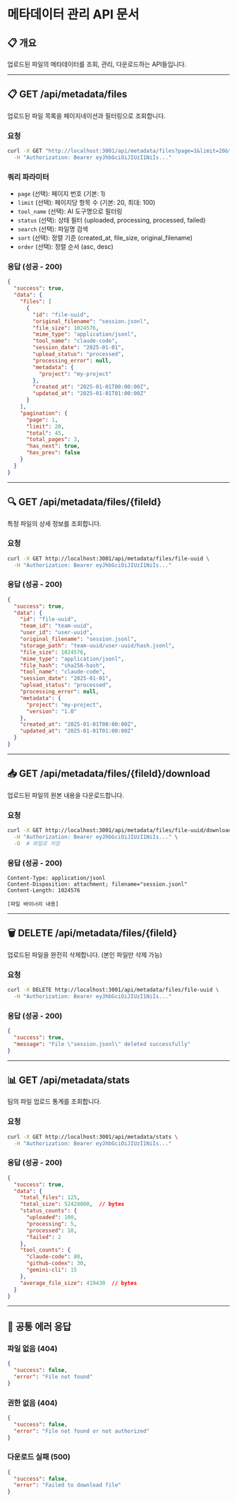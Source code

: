 # 메타데이터 관리 API 문서

## 📋 개요
업로드된 파일의 메타데이터를 조회, 관리, 다운로드하는 API들입니다.

---

## 📋 GET /api/metadata/files
업로드된 파일 목록을 페이지네이션과 필터링으로 조회합니다.

### 요청
```bash
curl -X GET "http://localhost:3001/api/metadata/files?page=1&limit=20&tool_name=claude-code&status=uploaded" \
  -H "Authorization: Bearer eyJhbGciOiJIUzI1NiIs..."
```

### 쿼리 파라미터
- `page` (선택): 페이지 번호 (기본: 1)
- `limit` (선택): 페이지당 항목 수 (기본: 20, 최대: 100)
- `tool_name` (선택): AI 도구명으로 필터링
- `status` (선택): 상태 필터 (uploaded, processing, processed, failed)
- `search` (선택): 파일명 검색
- `sort` (선택): 정렬 기준 (created_at, file_size, original_filename)
- `order` (선택): 정렬 순서 (asc, desc)

### 응답 (성공 - 200)
```json
{
  "success": true,
  "data": {
    "files": [
      {
        "id": "file-uuid",
        "original_filename": "session.jsonl",
        "file_size": 1024576,
        "mime_type": "application/jsonl",
        "tool_name": "claude-code",
        "session_date": "2025-01-01",
        "upload_status": "processed",
        "processing_error": null,
        "metadata": {
          "project": "my-project"
        },
        "created_at": "2025-01-01T00:00:00Z",
        "updated_at": "2025-01-01T01:00:00Z"
      }
    ],
    "pagination": {
      "page": 1,
      "limit": 20,
      "total": 45,
      "total_pages": 3,
      "has_next": true,
      "has_prev": false
    }
  }
}
```

---

## 🔍 GET /api/metadata/files/{fileId}
특정 파일의 상세 정보를 조회합니다.

### 요청
```bash
curl -X GET http://localhost:3001/api/metadata/files/file-uuid \
  -H "Authorization: Bearer eyJhbGciOiJIUzI1NiIs..."
```

### 응답 (성공 - 200)
```json
{
  "success": true,
  "data": {
    "id": "file-uuid",
    "team_id": "team-uuid",
    "user_id": "user-uuid",
    "original_filename": "session.jsonl",
    "storage_path": "team-uuid/user-uuid/hash.jsonl",
    "file_size": 1024576,
    "mime_type": "application/jsonl",
    "file_hash": "sha256-hash",
    "tool_name": "claude-code",
    "session_date": "2025-01-01",
    "upload_status": "processed",
    "processing_error": null,
    "metadata": {
      "project": "my-project",
      "version": "1.0"
    },
    "created_at": "2025-01-01T00:00:00Z",
    "updated_at": "2025-01-01T01:00:00Z"
  }
}
```

---

## 📥 GET /api/metadata/files/{fileId}/download
업로드된 파일의 원본 내용을 다운로드합니다.

### 요청
```bash
curl -X GET http://localhost:3001/api/metadata/files/file-uuid/download \
  -H "Authorization: Bearer eyJhbGciOiJIUzI1NiIs..." \
  -O  # 파일로 저장
```

### 응답 (성공 - 200)
```
Content-Type: application/jsonl
Content-Disposition: attachment; filename="session.jsonl"
Content-Length: 1024576

[파일 바이너리 내용]
```

---

## 🗑️ DELETE /api/metadata/files/{fileId}
업로드된 파일을 완전히 삭제합니다. (본인 파일만 삭제 가능)

### 요청
```bash
curl -X DELETE http://localhost:3001/api/metadata/files/file-uuid \
  -H "Authorization: Bearer eyJhbGciOiJIUzI1NiIs..."
```

### 응답 (성공 - 200)
```json
{
  "success": true,
  "message": "File \"session.jsonl\" deleted successfully"
}
```

---

## 📊 GET /api/metadata/stats
팀의 파일 업로드 통계를 조회합니다.

### 요청
```bash
curl -X GET http://localhost:3001/api/metadata/stats \
  -H "Authorization: Bearer eyJhbGciOiJIUzI1NiIs..."
```

### 응답 (성공 - 200)
```json
{
  "success": true,
  "data": {
    "total_files": 125,
    "total_size": 52428800,  // bytes
    "status_counts": {
      "uploaded": 100,
      "processing": 5,
      "processed": 18,
      "failed": 2
    },
    "tool_counts": {
      "claude-code": 80,
      "github-codex": 30,
      "gemini-cli": 15
    },
    "average_file_size": 419430  // bytes
  }
}
```

---

## 🚨 공통 에러 응답

### 파일 없음 (404)
```json
{
  "success": false,
  "error": "File not found"
}
```

### 권한 없음 (404)
```json
{
  "success": false,
  "error": "File not found or not authorized"
}
```

### 다운로드 실패 (500)
```json
{
  "success": false,
  "error": "Failed to download file"
}
```